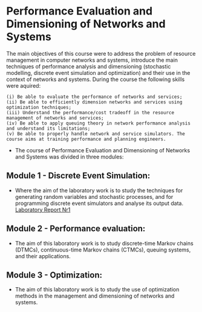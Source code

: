 # Performance Evaluation and Dimensioning of Networks and Systems

The main objectives of this course were to address the problem of resource management in computer networks and systems, introduce the main techniques of performance analysis and dimensioning (stochastic modelling, discrete event simulation and optimization) and their use in the context of networks and systems. During the course the following skills were aquired: 
    
    (i) Be able to evaluate the performance of networks and services; 
    (ii) Be able to efficiently dimension networks and services using optimization techniques; 
    (iii) Understand the performance/cost tradeoff in the resource management of networks and services; 
    (iv) Be able to apply queuing theory in network performance analysis and understand its limitations; 
    (v) Be able to properly handle network and service simulators. The course aims at training performance and planning engineers.
    
* The course of Performance Evaluation and Dimensioning of Networks and Systems was divided in three modules:

## Module 1 - Discrete Event Simulation:
* Where the aim of the laboratory work is to study the techniques for generating random variables and stochastic processes, and for programming discrete event simulators and analyse its output data. [Laboratory Report Nr1](https://github.com/Felix-Saraiva/Performance-Evaluation-and-Dimensioning-of-Networks-and-Systems/blob/main/Laboratory%20Report%20Nr1%20Group%206%20-%20DDRS.pdf)

## Module 2 - Performance evaluation:
* The aim of this laboratory work is to study discrete-time Markov chains (DTMCs), continuous-time Markov chains (CTMCs), queuing systems, and their applications.

## Module 3 - Optimization:
* The aim of this laboratory work is to study the use of optimization methods in the management and dimensioning of networks and systems.



